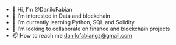 - 👋 Hi, I’m @DaniloFabian
- 👀 I’m interested in Data and blockchain
- 🌱 I’m currently learning Python, SQL and Solidity 
- 💞️ I’m looking to collaborate on finance and blockchain projects
- 📫 How to reach me danilofabiangz@gmail.com

<!---
dgonz10/dgonz10 is a ✨ special ✨ repository because its `README.md` (this file) appears on your GitHub profile.
You can click the Preview link to take a look at your changes.
--->
